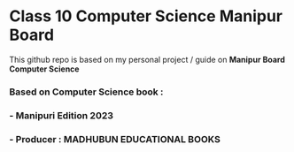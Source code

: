 # Class 10 Computer Science Manipur Board 

This github repo is based on my personal project / guide 
on **Manipur Board Computer Science**

### Based on Computer Science book : 
### - Manipuri Edition 2023 
### - Producer : MADHUBUN EDUCATIONAL BOOKS 
